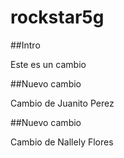 # rockstar5g

##Intro

Este es un cambio


##Nuevo cambio


Cambio de Juanito Perez

##Nuevo cambio


Cambio de Nallely Flores
